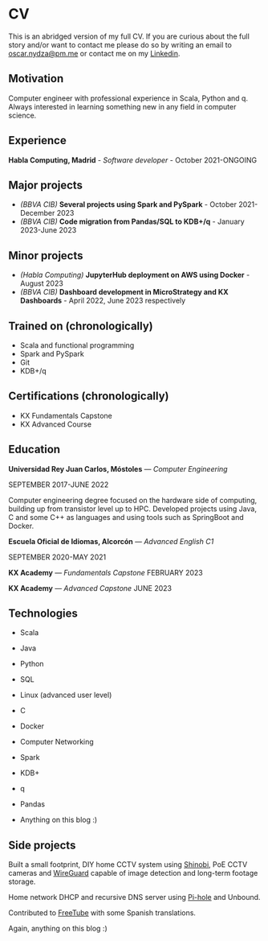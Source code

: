 # CV
This is an abridged version of my full CV. If you are curious about the full story and/or want to contact me please do so by writing an email to oscar.nydza@pm.me or contact me on my [Linkedin](https://www.linkedin.com/in/oscar-n-063262209).

## Motivation
Computer engineer with professional experience in Scala, Python and q. Always interested in learning something new in any field in computer science.

## Experience

**Habla Computing, Madrid** - *Software developer* - October 2021-ONGOING

## Major projects

* *(BBVA CIB)* **Several projects using Spark and PySpark** - October 2021-December 2023
* *(BBVA CIB)* **Code migration from Pandas/SQL to KDB+/q** - January 2023-June 2023

## Minor projects

* *(Habla Computing)* **JupyterHub deployment on AWS using Docker** - August 2023
* *(BBVA CIB)* **Dashboard development in MicroStrategy and KX Dashboards** - April 2022, June 2023 respectively

## Trained on (chronologically)

* Scala and functional programming
* Spark and PySpark
* Git
* KDB+/q

## Certifications (chronologically)

* KX Fundamentals Capstone
* KX Advanced Course

## Education

**Universidad Rey Juan Carlos, Móstoles** — *Computer Engineering*

SEPTEMBER 2017-JUNE 2022

Computer engineering degree focused on the hardware side of computing, building up from transistor level up to HPC.
Developed projects using Java, C and some C++ as languages and using tools such as SpringBoot and Docker.

**Escuela Oficial de Idiomas, Alcorcón** — *Advanced English C1*

SEPTEMBER 2020-MAY 2021

**KX Academy** — *Fundamentals Capstone*  FEBRUARY 2023

**KX Academy** — *Advanced Capstone* JUNE 2023

## Technologies

* Scala

* Java

* Python

* SQL

* Linux (advanced user level)

* C

* Docker

* Computer Networking

* Spark

* KDB+

* q

* Pandas

* Anything on this blog :)

## Side projects

Built a small footprint, DIY home CCTV system using [Shinobi](https://shinobi.video/), PoE CCTV cameras and [WireGuard](https://www.wireguard.com/) capable of image detection and long-term footage storage.

Home network DHCP and recursive DNS server using [Pi-hole](https://pi-hole.net/) and Unbound.

Contributed to [FreeTube](https://github.com/FreeTubeApp/FreeTube) with some Spanish translations.

Again, anything on this blog :)


